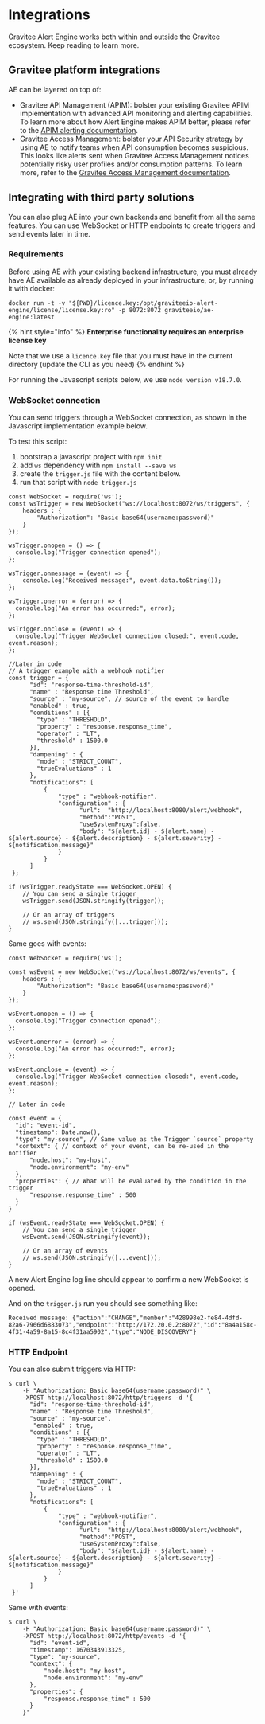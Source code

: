 # Integrations

Gravitee Alert Engine works both within and outside the Gravitee ecosystem. Keep reading to learn more.

## Gravitee platform integrations

AE can be layered on top of:

* Gravitee API Management (APIM): bolster your existing Gravitee APIM implementation with advanced API monitoring and alerting capabilities. To learn more about how Alert Engine makes APIM better, please refer to the [APIM alerting documentation](https://documentation.gravitee.io/apim/getting-started/configuration/configure-alerts-and-notifications#configure-alerts).&#x20;
* Gravitee Access Management: bolster your API Security strategy by using AE to notify teams when API consumption becomes suspicious. This looks like alerts sent when Gravitee Access Management notices potentially risky user profiles and/or consumption patterns. To learn more, refer to the [Gravitee Access Management documentation](https://documentation.gravitee.io/am).

## Integrating with third party solutions

You can also plug AE into your own backends and benefit from all the same features. You can use WebSocket or HTTP endpoints to create triggers and send events later in time.

### Requirements

Before using AE with your existing backend infrastructure, you must already have AE available as already deployed in your infrastructure, or, by running it with docker:

`docker run -t -v "${PWD}/licence.key:/opt/graviteeio-alert-engine/license/license.key:ro" -p 8072:8072 graviteeio/ae-engine:latest`

{% hint style="info" %}
**Enterprise functionality requires an enterprise license key**

Note that we use a `licence.key` file that you must have in the current directory (update the CLI as you need)
{% endhint %}

For running the Javascript scripts below, we use `node version v18.7.0`.

### WebSocket connection

You can send triggers through a WebSocket connection, as shown in the Javascript implementation example below.

To test this script:

1. bootstrap a javascript project with `npm init`
2. add `ws` dependency with `npm install --save ws`
3. create the `trigger.js` file with the content below.
4. run that script with `node trigger.js`

```
const WebSocket = require('ws');
const wsTrigger = new WebSocket("ws://localhost:8072/ws/triggers", {
    headers : {
        "Authorization": "Basic base64(username:password)"
    }
});

wsTrigger.onopen = () => {
  console.log("Trigger connection opened");
};

wsTrigger.onmessage = (event) => {
    console.log("Received message:", event.data.toString());
};

wsTrigger.onerror = (error) => {
  console.log("An error has occurred:", error);
};

wsTrigger.onclose = (event) => {
  console.log("Trigger WebSocket connection closed:", event.code, event.reason);
};

//Later in code
// A trigger example with a webhook notifier
const trigger = {
      "id": "response-time-threshold-id",
      "name" : "Response time Threshold",
      "source" : "my-source", // source of the event to handle
      "enabled" : true,
      "conditions" : [{
        "type" : "THRESHOLD",
        "property" : "response.response_time",
        "operator" : "LT",
        "threshold" : 1500.0
      }],
      "dampening" : {
        "mode" : "STRICT_COUNT",
        "trueEvaluations" : 1
      },
      "notifications": [
          {
              "type" : "webhook-notifier",
              "configuration" : {
                    "url":  "http://localhost:8080/alert/webhook",
                    "method":"POST",
                    "useSystemProxy":false,
                    "body": "${alert.id} - ${alert.name} - ${alert.source} - ${alert.description} - ${alert.severity} - ${notification.message}"
              }
          }
      ]
 };

if (wsTrigger.readyState === WebSocket.OPEN) {
    // You can send a single trigger
    wsTrigger.send(JSON.stringify(trigger));

    // Or an array of triggers
    // ws.send(JSON.stringify([...trigger]));
}
```

Same goes with events:

```
const WebSocket = require('ws');

const wsEvent = new WebSocket("ws://localhost:8072/ws/events", {
    headers : {
        "Authorization": "Basic base64(username:password)"
    }
});

wsEvent.onopen = () => {
  console.log("Trigger connection opened");
};

wsEvent.onerror = (error) => {
  console.log("An error has occurred:", error);
};

wsEvent.onclose = (event) => {
  console.log("Trigger WebSocket connection closed:", event.code, event.reason);
};

// Later in code

const event = {
  "id": "event-id",
  "timestamp": Date.now(),
  "type": "my-source", // Same value as the Trigger `source` property
  "context": { // context of your event, can be re-used in the notifier
      "node.host": "my-host",
      "node.environment": "my-env"
  },
  "properties": { // What will be evaluated by the condition in the trigger
      "response.response_time" : 500
  }
}

if (wsEvent.readyState === WebSocket.OPEN) {
    // You can send a single trigger
    wsEvent.send(JSON.stringify(event));

    // Or an array of events
    // ws.send(JSON.stringify([...event]));
}
```

A new Alert Engine log line should appear to confirm a new WebSocket is opened.

And on the `trigger.js` run you should see something like:

```
Received message: {"action":"CHANGE","member":"428998e2-fe84-4dfd-82a6-7966d6883073","endpoint":"http://172.20.0.2:8072","id":"8a4a158c-4f31-4a59-8a15-8c4f31aa5902","type":"NODE_DISCOVERY"}
```

### HTTP Endpoint

You can also submit triggers via HTTP:

```
$ curl \
    -H "Authorization: Basic base64(username:password)" \
    -XPOST http://localhost:8072/http/triggers -d '{
      "id": "response-time-threshold-id",
      "name" : "Response time Threshold",
      "source" : "my-source",
       "enabled" : true,
      "conditions" : [{
        "type" : "THRESHOLD",
        "property" : "response.response_time",
        "operator" : "LT",
        "threshold" : 1500.0
      }],
      "dampening" : {
        "mode" : "STRICT_COUNT",
        "trueEvaluations" : 1
      },
      "notifications": [
          {
              "type" : "webhook-notifier",
              "configuration" : {
                    "url":  "http://localhost:8080/alert/webhook",
                    "method":"POST",
                    "useSystemProxy":false,
                    "body": "${alert.id} - ${alert.name} - ${alert.source} - ${alert.description} - ${alert.severity} - ${notification.message}"
              }
          }
      ]
 }'
```

Same with events:

```
$ curl \
    -H "Authorization: Basic base64(username:password)" \
    -XPOST http://localhost:8072/http/events -d '{
      "id": "event-id",
      "timestamp": 1670343913325,
      "type": "my-source",
      "context": {
          "node.host": "my-host",
          "node.environment": "my-env"
      },
      "properties": {
          "response.response_time" : 500
      }
    }'
```
